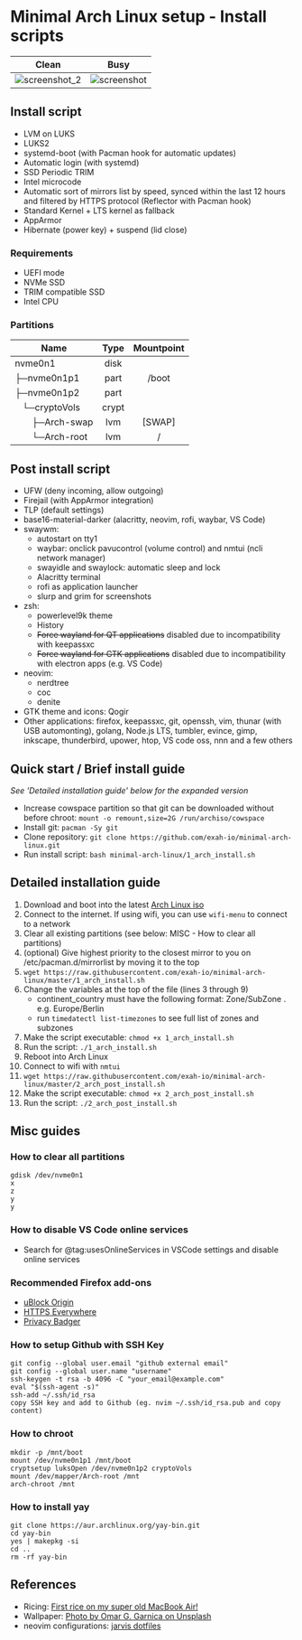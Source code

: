 # Minimal Arch Linux setup - Install scripts

Clean | Busy
:-------------------------:|:-------------------------:
![screenshot_2](https://raw.githubusercontent.com/exah-io/minimal-arch-linux/master/screenshot_2.png) | ![screenshot](https://raw.githubusercontent.com/exah-io/minimal-arch-linux/master/screenshot.png)

## Install script
* LVM on LUKS
* LUKS2
* systemd-boot (with Pacman hook for automatic updates)
* Automatic login (with systemd)
* SSD Periodic TRIM
* Intel microcode
* Automatic sort of mirrors list by speed, synced within the last 12 hours and filtered by HTTPS protocol (Reflector with Pacman hook)
* Standard Kernel + LTS kernel as fallback
* AppArmor
* Hibernate (power key) + suspend (lid close)

### Requirements
* UEFI mode
* NVMe SSD
* TRIM compatible SSD
* Intel CPU

### Partitions
| Name | Type | Mountpoint |
| - | :-: | :-: |
| nvme0n1 | disk | |
| ├─nvme0n1p1 | part | /boot |
| ├─nvme0n1p2 | part |  |
| &nbsp;&nbsp;&nbsp;└─cryptoVols | crypt | |
| &nbsp;&nbsp;&nbsp;&nbsp;&nbsp;&nbsp;&nbsp;├─Arch-swap | lvm | [SWAP] |
| &nbsp;&nbsp;&nbsp;&nbsp;&nbsp;&nbsp;&nbsp;└─Arch-root | lvm | / |

## Post install script
* UFW (deny incoming, allow outgoing)
* Firejail (with AppArmor integration)
* TLP (default settings)
* base16-material-darker (alacritty, neovim, rofi, waybar, VS Code)
* swaywm:
   * autostart on tty1
   * waybar: onclick pavucontrol (volume control) and nmtui (ncli network manager)
   * swayidle and swaylock: automatic sleep and lock
   * Alacritty terminal
   * rofi as application launcher
   * slurp and grim for screenshots
* zsh:
   * powerlevel9k theme
   * History
   * ~~Force wayland for QT applications~~ disabled due to incompatibility with keepassxc
   * ~~Force wayland for GTK applications~~ disabled due to incompatibility with electron apps (e.g. VS Code)
* neovim:
   * nerdtree
   * coc
   * denite
* GTK theme and icons: Qogir
* Other applications: firefox, keepassxc, git, openssh, vim, thunar (with USB automonting), golang, Node.js LTS, tumbler, evince, gimp, inkscape, thunderbird, upower, htop, VS code oss, nnn and a few others

## Quick start / Brief install guide
*See 'Detailed installation guide' below for the expanded version*
* Increase cowspace partition so that git can be downloaded without before chroot: `mount -o remount,size=2G /run/archiso/cowspace`
* Install git: `pacman -Sy git`
* Clone repository: `git clone https://github.com/exah-io/minimal-arch-linux.git`
* Run install script: `bash minimal-arch-linux/1_arch_install.sh`

## Detailed installation guide
1. Download and boot into the latest [Arch Linux iso](https://www.archlinux.org/download/)
2. Connect to the internet. If using wifi, you can use `wifi-menu` to connect to a network
3. Clear all existing partitions (see below: MISC - How to clear all partitions)
4. (optional) Give highest priority to the closest mirror to you on /etc/pacman.d/mirrorlist by moving it to the top
5. `wget https://raw.githubusercontent.com/exah-io/minimal-arch-linux/master/1_arch_install.sh`
6. Change the variables at the top of the file (lines 3 through 9)
   * continent_country must have the following format: Zone/SubZone . e.g. Europe/Berlin
   * run `timedatectl list-timezones` to see full list of zones and subzones   
7. Make the script executable: `chmod +x 1_arch_install.sh`
8. Run the script: `./1_arch_install.sh`
9. Reboot into Arch Linux
10. Connect to wifi with `nmtui`
10. `wget https://raw.githubusercontent.com/exah-io/minimal-arch-linux/master/2_arch_post_install.sh`
11. Make the script executable: `chmod +x 2_arch_post_install.sh`
12. Run the script: `./2_arch_post_install.sh`

## Misc guides
### How to clear all partitions
```
gdisk /dev/nvme0n1
x
z
y
y
```

### How to disable VS Code online services
* Search for @tag:usesOnlineServices in VSCode settings and disable online services

### Recommended Firefox add-ons
* [uBlock Origin](https://addons.mozilla.org/en-US/firefox/addon/ublock-origin/)
* [HTTPS Everywhere](https://addons.mozilla.org/en-US/firefox/addon/https-everywhere/)
* [Privacy Badger](https://addons.mozilla.org/en-US/firefox/addon/privacy-badger17/)

### How to setup Github with SSH Key
```
git config --global user.email "github external email"
git config --global user.name "username"
ssh-keygen -t rsa -b 4096 -C "your_email@example.com"
eval "$(ssh-agent -s)"
ssh-add ~/.ssh/id_rsa
copy SSH key and add to Github (eg. nvim ~/.ssh/id_rsa.pub and copy content)
```

### How to chroot
```
mkdir -p /mnt/boot
mount /dev/nvme0n1p1 /mnt/boot
cryptsetup luksOpen /dev/nvme0n1p2 cryptoVols
mount /dev/mapper/Arch-root /mnt
arch-chroot /mnt
```

### How to install yay
```
git clone https://aur.archlinux.org/yay-bin.git
cd yay-bin
yes | makepkg -si
cd ..
rm -rf yay-bin
```

## References
* Ricing: [First rice on my super old MacBook Air!](https://www.reddit.com/r/unixporn/comments/9y9w0r/sway_first_rice_on_my_super_old_macbook_air/)
* Wallpaper: [Photo by Omar G. Garnica on Unsplash](https://unsplash.com/photos/6gdqWFolkC4)
* neovim configurations: [jarvis dotfiles](https://github.com/ctaylo21/jarvis)
